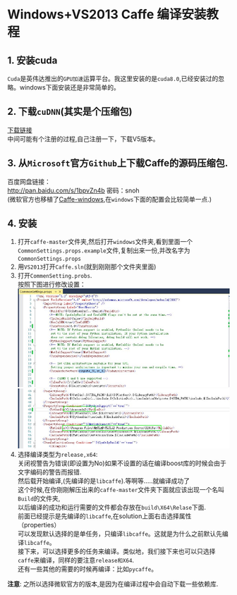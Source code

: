 # Windows+VS2013 Caffe 编译安装教程

## 1. 安装cuda   
  `Cuda`是英伟达推出的`GPU加速`运算平台。我这里安装的是`cuda8.0`,已经安装过的忽略。windows下面安装还是非常简单的。   

## 2. 下载`cuDNN`(其实是个压缩包)   
  [下载链接](https://developer.nvidia.com/cudnn)   
  中间可能有个注册的过程,自己注册一下，下载V5版本。   

## 3. 从`Microsoft`官方`Github`上下载Caffe的源码压缩包.   
  百度网盘链接：   
  http://pan.baidu.com/s/1bpvZn4b 密码：snoh   
  (微软官方也移植了[Caffe-windows](https://github.com/Microsoft/caffe),在`windows`下面的配置会比较简单一点.)   

## 4. 安装   
1. 打开`caffe-master`文件夹,然后打开`windows`文件夹,看到里面一个`CommonSettings.props.example`文件,复制出来一份,并改名字为`CommonSettings.props`   
2. 用`VS2013`打开`Caffe.sln`(就到刚刚那个文件夹里面)   
3. 打开`CommenSetting.probs`.   
按照下图进行修改设置：   
![](pictures/CommonSettings1.jpg)   
![](pictures/CommonSettings2.jpg)   
4. 选择编译类型为`release,x64`:   
关闭视警告为错误(即设置为No)如果不设置的话在编译boost库的时候会由于文字编码的警告而报错.    
然后载开始编译,(先编译的是`libcaffe`).等啊等.....就编译成功了    
这个时候,在你刚刚解压出来的`caffe-master`文件夹下面就应该出现一个名叫`Build`的文件夹,    
以后编译的成功和运行需要的文件都会存放在`build\X64\Relase`下面.   
前面已经提示是先编译的`libcaffe`,在solution上面右击选择属性（properties）   
可以发现默认选择的是单任务，只编译`libcaffe`。这就是为什么之前默认先编译`libcaffe`。   
接下来，可以选择更多的任务来编译。类似地，我们接下来也可以只选择`caffe`来编译，同样的要注意`release和X64`.      
还有一些其他的需要的时候再编译：比如`pycaffe`。   

**注意**:
  之所以选择微软官方的版本,是因为在编译过程中会自动下载一些依赖库.    
